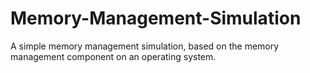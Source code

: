 # Memory-Management-Simulation
A simple memory management simulation, based on the memory management component on an operating system.
